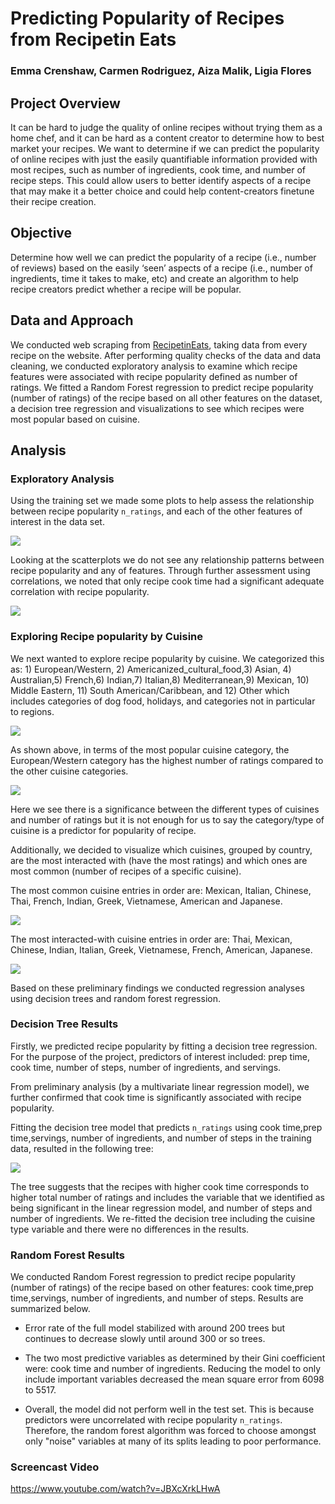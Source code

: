 # Predicting Popularity of Recipes from Recipetin Eats


### Emma Crenshaw, Carmen Rodriguez, Aiza Malik, Ligia Flores



## Project Overview

It can be hard to judge the quality of online recipes without trying them as a home chef, and it can be hard as a content creator to determine how to best market your recipes. We want to determine if we can predict the popularity of online recipes with just the easily quantifiable information provided with most recipes, such as number of ingredients, cook time, and number of recipe steps. This could allow users to better identify aspects of a recipe that may make it a better choice and could help content-creators finetune their recipe creation.

## Objective

Determine how well we can predict the popularity of a recipe (i.e., number of reviews) based on the easily ‘seen’ aspects of a recipe (i.e., number of ingredients, time it takes to make, etc) and create an algorithm to help recipe creators predict whether a recipe will be popular.

##  Data and Approach

We conducted web scraping  from [RecipetinEats](https://www.recipetineats.com/), taking data from every recipe on the website.
After performing quality checks of the data and data cleaning, we conducted exploratory analysis to examine which recipe features were associated with recipe popularity defined as number of ratings.  We fitted a Random Forest regression to predict recipe popularity (number of ratings) of the recipe based on all other features on the dataset, a decision tree regression and  visualizations to see which recipes were most popular based on cuisine.



## Analysis

### Exploratory Analysis 

Using the training set we made some plots to help assess the relationship between recipe popularity  `n_ratings`, and each of the other features of interest in the data set. 

![](scatter.png)

Looking at the scatterplots we do not see any relationship patterns between recipe popularity and any of features. Through further assessment using correlations, we noted that only recipe cook time  had a significant adequate correlation with recipe popularity.

![](corr.png)

### Exploring Recipe popularity by Cuisine 


We next wanted to explore recipe popularity by cuisine. We categorized this as: 1) European/Western, 2) Americanized_cultural_food,3) Asian, 4) Australian,5) French,6) Indian,7) Italian,8) Mediterranean,9) Mexican, 10) Middle Eastern, 11) South American/Caribbean, and 12) Other which includes categories of dog food, holidays, and categories not in particular to regions. 

![](cuisine_cat_barplot.png)

As shown above, in terms of the most popular cuisine category, the European/Western category has the highest number  of ratings compared to the other cuisine categories. 

![](cuisine_cat_boxplot.png)

Here we see there is a significance between the different types of cuisines and number of ratings but it is not enough for us to say the category/type of cuisine is a predictor for popularity of recipe. 

Additionally, we decided to visualize which cuisines, grouped by country, are the most interacted with (have the most ratings) and which ones are most common (number of recipes of a specific cuisine).

The most common cuisine entries in order are: Mexican, Italian, Chinese, Thai, French, Indian, Greek, Vietnamese, American and Japanese.

![](Map_Recipes.png)

The most interacted-with cuisine entries in order are: Thai, Mexican, Chinese, Indian, Italian, Greek, Vietnamese, French, American, Japanese.

![](Map_Ratings.png)

Based on these preliminary findings we conducted regression analyses using decision trees and random forest regression.

### Decision Tree Results

Firstly, we predicted recipe popularity by fitting a decision tree regression.
For the purpose of the project, predictors of interest included: prep time, cook time, number of steps, number of ingredients, and servings.

From preliminary analysis (by a multivariate linear regression model), we further confirmed that cook time is significantly associated with recipe popularity.

Fitting the decision tree model that predicts `n_ratings` using cook time,prep time,servings, number of ingredients, and number of steps in the training data, resulted in the following  tree:

![](decisiontree1.png)

The tree suggests that the recipes with higher cook time corresponds to higher total number of ratings and includes the variable that we identified as being significant in the linear regression model, and number of steps and number of ingredients. We re-fitted the decision tree  including the cuisine type variable and there were no differences in the results.

###  Random Forest Results

We conducted Random Forest regression to predict recipe popularity (number of ratings) of the recipe based on other features: cook time,prep time,servings, number of ingredients, and number of steps. Results are summarized below.

-  Error rate of the full model stabilized with around 200 trees but continues to decrease slowly until around 300 or so trees.

- The two most predictive variables as determined by their Gini coefficient were: cook time and number of ingredients. Reducing the model to only include important variables decreased the mean square error from  6098 to 5517.

- Overall, the model did not perform well in the test set. This is because predictors were uncorrelated with recipe popularity `n_ratings`. Therefore, the random forest algorithm  was forced to choose amongst only "noise" variables at many of its splits leading to poor performance.




### Screencast Video 

https://www.youtube.com/watch?v=JBXcXrkLHwA










